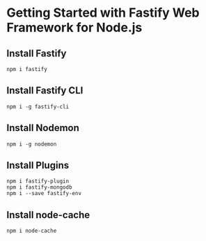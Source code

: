 # Getting Started with Fastify Web Framework for Node.js

## Install Fastify

```
npm i fastify
```

## Install Fastify CLI

```
npm i -g fastify-cli
```

## Install Nodemon

```
npm i -g nodemon
```

## Install Plugins

```
npm i fastify-plugin
npm i fastify-mongodb
npm i --save fastify-env
```

## Install node-cache

```
npm i node-cache
```

